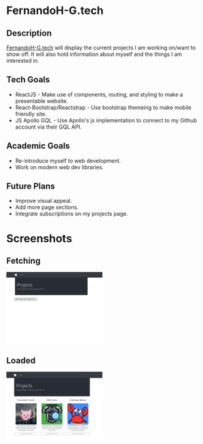 # FernandoH-G.tech

## Description
[FernandoH-G.tech](https://fernandoh-g.tech) will display the current projects I am working on/want to show off. 
It will also hold information about myself and the things I am interested in.

## Tech Goals
+ ReactJS - Make use of components, routing, and styling to make a presentable website.
+ React-Bootstrap/Reactstrap - Use bootstrap themeing to make mobile friendly site.
+ JS Apollo GQL - Use Apollo's js implementation to connect to my Github account via their GQL API.

## Academic Goals
+ Re-introduce myself to web development.
+ Work on modern web dev libraries.

## Future Plans
+ Improve visual appeal.
+ Add more page sections.
+ Integrate subscriptions on my projects page.

# Screenshots

## Fetching
<img src="repo-images/fetching_site.png" width="50%"/>
<br>

## Loaded
<img src="repo-images/landing_site.PNG" width="50%"/>
<br>
